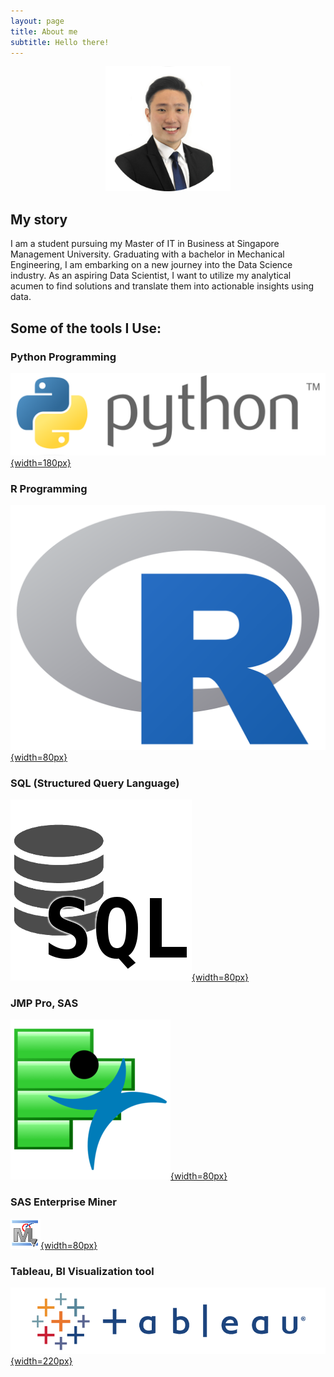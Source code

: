 ```yaml
---
layout: page
title: About me
subtitle: Hello there!
---
```


<div style="text-align: center"><img src="assets/img/profile-modified.png" width="200"></div>



## My story

I am a student pursuing my Master of IT in Business at Singapore Management University. Graduating with a bachelor in Mechanical Engineering, I am embarking on a new journey into the Data Science industry. As an aspiring Data Scientist, I want to utilize my analytical acumen to find solutions and translate them into actionable insights using data.

## Some of the tools I Use:

### Python Programming
[![python](assets/img/python.png){width=180px}](https://www.python.org/)

### R Programming
[![r](assets/img/R.png){width=80px}](https://www.r-project.org/)

### SQL (Structured Query Language)
[![SQL](assets/img/SQL.png){width=80px}](https://en.wikipedia.org/wiki/SQL)

### JMP Pro, SAS
[![jmp](assets/img/jmp.png){width=80px}](https://www.jmp.com/en_us/software/predictive-analytics-software.html)

### SAS Enterprise Miner
[![em](assets/img/EM.png){width=80px}](https://www.sas.com/en_sg/software/enterprise-miner.html)

### Tableau, BI Visualization tool
[![tableau](assets/img/tableau.png){width=220px}](https://www.tableau.com/)
